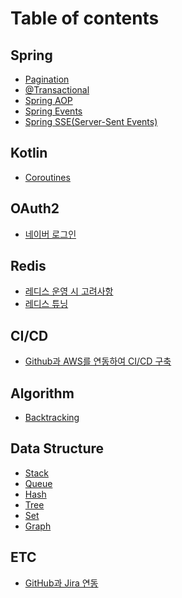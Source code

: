 # Table of contents

## Spring

* [Pagination](README.md)
* [@Transactional](<README (3) (1).md>)
* [Spring AOP](<README (4).md>)
* [Spring Events](<README (3) (1) (1).md>)
* [Spring SSE(Server-Sent Events)](spring/spring-sse-server-sent-events.md)

## Kotlin

* [Coroutines](<README (2).md>)

## OAuth2

* [네이버 로그인](<README (5).md>)

## Redis

* [레디스 운영 시 고려사항](<README (1).md>)
* [레디스 튜닝](redis/undefined-1.md)

## CI/CD

* [Github과 AWS를 연동하여 CI/CD 구축](ci-cd/github-aws-ci-cd.md)

## Algorithm

* [Backtracking](algorithm/backtracking.md)

## Data Structure

* [Stack](data-structure/stack.md)
* [Queue](data-structure/queue.md)
* [Hash](data-structure/hash.md)
* [Tree](data-structure/tree.md)
* [Set](data-structure/set.md)
* [Graph](data-structure/graph.md)

## ETC

* [GitHub과 Jira 연동](etc/github-jira.md)
